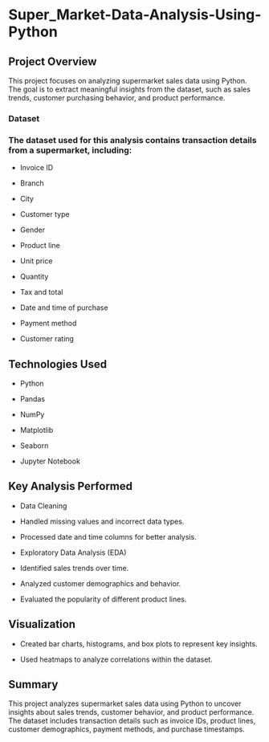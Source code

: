 # Super_Market-Data-Analysis-Using-Python


## Project Overview

This project focuses on analyzing supermarket sales data using Python. The goal is to extract meaningful insights from the dataset, such as sales trends, customer purchasing behavior, and product performance.


### Dataset

### The dataset used for this analysis contains transaction details from a supermarket, including:

- Invoice ID

- Branch

- City

- Customer type

- Gender

- Product line

- Unit price

- Quantity

- Tax and total

- Date and time of purchase

- Payment method

- Customer rating

## Technologies Used

- Python

- Pandas

- NumPy

- Matplotlib

- Seaborn

- Jupyter Notebook

## Key Analysis Performed

- Data Cleaning

- Handled missing values and incorrect data types.

- Processed date and time columns for better analysis.

- Exploratory Data Analysis (EDA)

- Identified sales trends over time.

- Analyzed customer demographics and behavior.

- Evaluated the popularity of different product lines.

## Visualization

- Created bar charts, histograms, and box plots to represent key insights.

- Used heatmaps to analyze correlations within the dataset.

## Summary

This project analyzes supermarket sales data using Python to uncover insights about sales trends, customer behavior, and product performance. The dataset includes transaction details such as invoice IDs, product lines, customer demographics, payment methods, and purchase timestamps.

